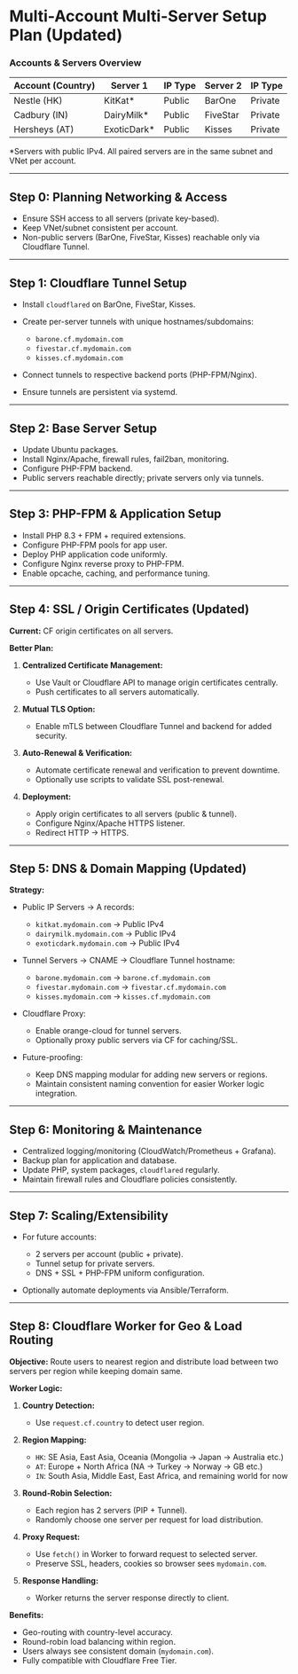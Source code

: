 # Multi-Account Multi-Server Setup Plan (Updated)

### Accounts & Servers Overview

| Account (Country) | Server 1     | IP Type | Server 2 | IP Type |
| ----------------- | ------------ | ------- | -------- | ------- |
| Nestle (HK)       | KitKat\*     | Public  | BarOne   | Private |
| Cadbury (IN)      | DairyMilk\*  | Public  | FiveStar | Private |
| Hersheys (AT)     | ExoticDark\* | Public  | Kisses   | Private |

\*Servers with public IPv4. All paired servers are in the same subnet and VNet per account.

---

## Step 0: Planning Networking & Access

* Ensure SSH access to all servers (private key-based).
* Keep VNet/subnet consistent per account.
* Non-public servers (BarOne, FiveStar, Kisses) reachable only via Cloudflare Tunnel.

---

## Step 1: Cloudflare Tunnel Setup

* Install `cloudflared` on BarOne, FiveStar, Kisses.
* Create per-server tunnels with unique hostnames/subdomains:

  * `barone.cf.mydomain.com`
  * `fivestar.cf.mydomain.com`
  * `kisses.cf.mydomain.com`
* Connect tunnels to respective backend ports (PHP-FPM/Nginx).
* Ensure tunnels are persistent via systemd.

---

## Step 2: Base Server Setup

* Update Ubuntu packages.
* Install Nginx/Apache, firewall rules, fail2ban, monitoring.
* Configure PHP-FPM backend.
* Public servers reachable directly; private servers only via tunnels.

---

## Step 3: PHP-FPM & Application Setup

* Install PHP 8.3 + FPM + required extensions.
* Configure PHP-FPM pools for app user.
* Deploy PHP application code uniformly.
* Configure Nginx reverse proxy to PHP-FPM.
* Enable opcache, caching, and performance tuning.

---

## Step 4: SSL / Origin Certificates (Updated)

**Current:** CF origin certificates on all servers.

**Better Plan:**

1. **Centralized Certificate Management:**

   * Use Vault or Cloudflare API to manage origin certificates centrally.
   * Push certificates to all servers automatically.
2. **Mutual TLS Option:**

   * Enable mTLS between Cloudflare Tunnel and backend for added security.
3. **Auto-Renewal & Verification:**

   * Automate certificate renewal and verification to prevent downtime.
   * Optionally use scripts to validate SSL post-renewal.
4. **Deployment:**

   * Apply origin certificates to all servers (public & tunnel).
   * Configure Nginx/Apache HTTPS listener.
   * Redirect HTTP → HTTPS.

---

## Step 5: DNS & Domain Mapping (Updated)

**Strategy:**

* Public IP Servers → A records:

  * `kitkat.mydomain.com` → Public IPv4
  * `dairymilk.mydomain.com` → Public IPv4
  * `exoticdark.mydomain.com` → Public IPv4

* Tunnel Servers → CNAME → Cloudflare Tunnel hostname:

  * `barone.mydomain.com` → `barone.cf.mydomain.com`
  * `fivestar.mydomain.com` → `fivestar.cf.mydomain.com`
  * `kisses.mydomain.com` → `kisses.cf.mydomain.com`

* Cloudflare Proxy:

  * Enable orange-cloud for tunnel servers.
  * Optionally proxy public servers via CF for caching/SSL.

* Future-proofing:

  * Keep DNS mapping modular for adding new servers or regions.
  * Maintain consistent naming convention for easier Worker logic integration.

---

## Step 6: Monitoring & Maintenance

* Centralized logging/monitoring (CloudWatch/Prometheus + Grafana).
* Backup plan for application and database.
* Update PHP, system packages, `cloudflared` regularly.
* Maintain firewall rules and Cloudflare policies consistently.

---

## Step 7: Scaling/Extensibility

* For future accounts:

  * 2 servers per account (public + private).
  * Tunnel setup for private servers.
  * DNS + SSL + PHP-FPM uniform configuration.
* Optionally automate deployments via Ansible/Terraform.

---

## Step 8: Cloudflare Worker for Geo & Load Routing

**Objective:** Route users to nearest region and distribute load between two servers per region while keeping domain same.

**Worker Logic:**

1. **Country Detection:**

   * Use `request.cf.country` to detect user region.

2. **Region Mapping:**

   * `HK`: SE Asia, East Asia, Oceania (Mongolia → Japan → Australia etc.)
   * `AT`: Europe + North Africa (NA → Turkey → Norway → GB etc.)
   * `IN`: South Asia, Middle East, East Africa, and remaining world for now

3. **Round-Robin Selection:**

   * Each region has 2 servers (PIP + Tunnel).
   * Randomly choose one server per request for load distribution.

4. **Proxy Request:**

   * Use `fetch()` in Worker to forward request to selected server.
   * Preserve SSL, headers, cookies so browser sees `mydomain.com`.

5. **Response Handling:**

   * Worker returns the server response directly to client.

**Benefits:**

* Geo-routing with country-level accuracy.
* Round-robin load balancing within region.
* Users always see consistent domain (`mydomain.com`).
* Fully compatible with Cloudflare Free Tier.
